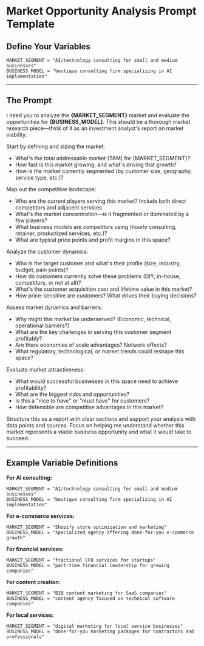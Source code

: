 # Market Opportunity Analysis Prompt Template

## Define Your Variables
```
MARKET_SEGMENT = "AI/technology consulting for small and medium businesses"
BUSINESS_MODEL = "boutique consulting firm specializing in AI implementation"
```

---

## The Prompt

I need you to analyze the **{MARKET_SEGMENT}** market and evaluate the opportunities for **{BUSINESS_MODEL}**. This should be a thorough market research piece—think of it as an investment analyst's report on market viability.

Start by defining and sizing the market:
- What's the total addressable market (TAM) for {MARKET_SEGMENT}?
- How fast is this market growing, and what's driving that growth?
- How is the market currently segmented (by customer size, geography, service type, etc.)?

Map out the competitive landscape:
- Who are the current players serving this market? Include both direct competitors and adjacent services
- What's the market concentration—is it fragmented or dominated by a few players?
- What business models are competitors using (hourly consulting, retainer, productized services, etc.)?
- What are typical price points and profit margins in this space?

Analyze the customer dynamics:
- Who is the target customer and what's their profile (size, industry, budget, pain points)?
- How do customers currently solve these problems (DIY, in-house, competitors, or not at all)?
- What's the customer acquisition cost and lifetime value in this market?
- How price-sensitive are customers? What drives their buying decisions?

Assess market dynamics and barriers:
- Why might this market be underserved? (Economic, technical, operational barriers?)
- What are the key challenges in serving this customer segment profitably?
- Are there economies of scale advantages? Network effects?
- What regulatory, technological, or market trends could reshape this space?

Evaluate market attractiveness:
- What would successful businesses in this space need to achieve profitability?
- What are the biggest risks and opportunities?
- Is this a "nice to have" or "must have" for customers?
- How defensible are competitive advantages in this market?

Structure this as a report with clear sections and support your analysis with data points and sources. Focus on helping me understand whether this market represents a viable business opportunity and what it would take to succeed.

---

## Example Variable Definitions

**For AI consulting:**
```
MARKET_SEGMENT = "AI/technology consulting for small and medium businesses"
BUSINESS_MODEL = "boutique consulting firm specializing in AI implementation"
```

**For e-commerce services:**
```
MARKET_SEGMENT = "Shopify store optimization and marketing"
BUSINESS_MODEL = "specialized agency offering done-for-you e-commerce growth"
```

**For financial services:**
```
MARKET_SEGMENT = "fractional CFO services for startups"
BUSINESS_MODEL = "part-time financial leadership for growing companies"
```

**For content creation:**
```
MARKET_SEGMENT = "B2B content marketing for SaaS companies"
BUSINESS_MODEL = "content agency focused on technical software companies"
```

**For local services:**
```
MARKET_SEGMENT = "digital marketing for local service businesses"
BUSINESS_MODEL = "done-for-you marketing packages for contractors and professionals"
```